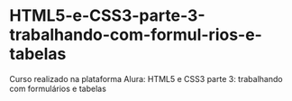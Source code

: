 # HTML5-e-CSS3-parte-3-trabalhando-com-formul-rios-e-tabelas
Curso realizado na plataforma Alura: HTML5 e CSS3 parte 3: trabalhando com formulários e tabelas
